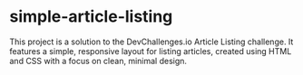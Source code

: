 # simple-article-listing

This project is a solution to the DevChallenges.io Article Listing challenge. It features a simple, responsive layout for listing articles, created using HTML and CSS with a focus on clean, minimal design.
